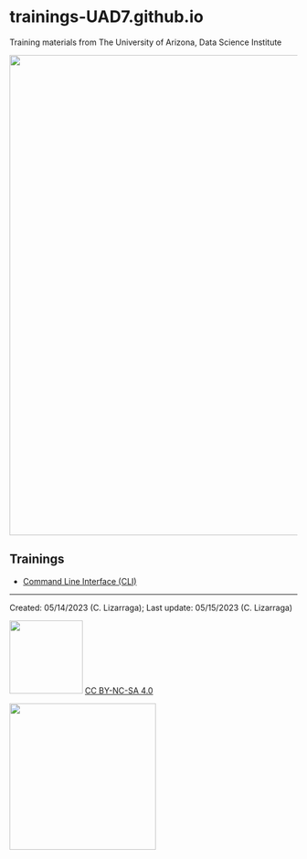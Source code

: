 # trainings-UAD7.github.io
Training materials from The University of Arizona, Data Science Institute

<p><img src="https://github.com/clizarraga-UAD7/LearningResources/raw/main/BSRL%20UofA.png" width=840>
  
## Trainings
  
* [Command Line Interface (CLI)](https://github.com/workshops-UAD7/CLI-shell)
  

***

Created: 05/14/2023 (C. Lizarraga); 
Last update: 05/15/2023 (C. Lizarraga)

<img src="https://mirrors.creativecommons.org/presskit/buttons/88x31/png/by-nc-sa.png" width="128">  [CC BY-NC-SA 4.0](https://creativecommons.org/licenses/by-nc-sa/4.0/)

[<img src="https://datascience.arizona.edu/sites/default/files/Data%20Science%20Institute_Webheader%20%281%29.svg" width="256">](https://datascience.arizona.edu)
